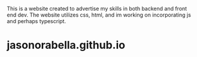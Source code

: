 This is a website created to advertise my skills in both backend and front end dev. The website utilizes css, html, and im working on incorporating js and perhaps typescript. 

# jasonorabella.github.io
